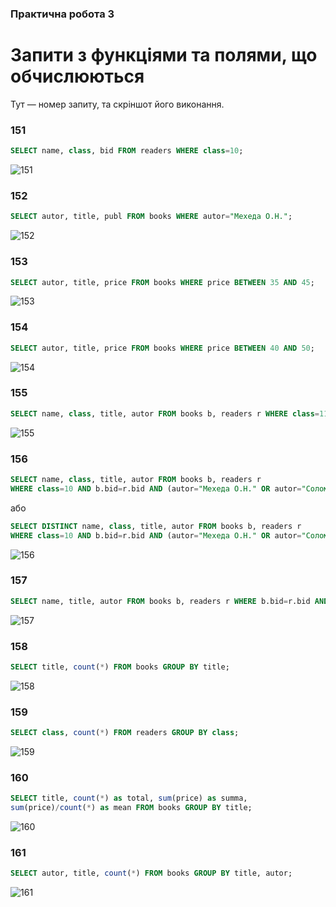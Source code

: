 ### Практична робота 3

Запити з функціями та полями, що обчислюються
=============================================

Тут — номер запиту, та скріншот його виконання.

### 151

```sql
SELECT name, class, bid FROM readers WHERE class=10;
```
![151](sm151.png)

### 152

```sql
SELECT autor, title, publ FROM books WHERE autor="Мехеда О.Н.";
```

![152](sm152.png)

### 153

```sql
SELECT autor, title, price FROM books WHERE price BETWEEN 35 AND 45;
```

![153](sm153.png)

### 154

```sql
SELECT autor, title, price FROM books WHERE price BETWEEN 40 AND 50;
```

![154](sm154.png)

### 155

```sql
SELECT name, class, title, autor FROM books b, readers r WHERE class=11 AND title="Iнформатика" AND b.bid=r.bid;
```

![155](sm155.png)

### 156

```sql
SELECT name, class, title, autor FROM books b, readers r 
WHERE class=10 AND b.bid=r.bid AND (autor="Мехеда О.Н." OR autor="Соломко І.М.");
```

або

```sql
SELECT DISTINCT name, class, title, autor FROM books b, readers r 
WHERE class=10 AND b.bid=r.bid AND (autor="Мехеда О.Н." OR autor="Соломко І.М.");
```

![156](sm156.png)


### 157

```sql
SELECT name, title, autor FROM books b, readers r WHERE b.bid=r.bid AND r.datein IS NULL;
```

![157](sm157.png)


### 158

```sql
SELECT title, count(*) FROM books GROUP BY title;
```

![158](sm158.png)

### 159

```sql
SELECT class, count(*) FROM readers GROUP BY class;
```

![159](sm159.png)


### 160

```sql
SELECT title, count(*) as total, sum(price) as summa,
sum(price)/count(*) as mean FROM books GROUP BY title;
```

![160](sm160.png)

### 161

```sql
SELECT autor, title, count(*) FROM books GROUP BY title, autor;
```
![161](sm161.png)
